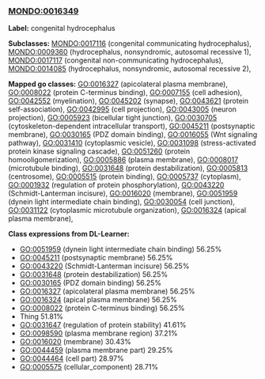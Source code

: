 
### [MONDO:0016349](http://purl.obolibrary.org/obo/MONDO_0016349)
**Label:** congenital hydrocephalus

**Subclasses:** [MONDO:0017116](http://purl.obolibrary.org/obo/MONDO_0017116) (congenital communicating hydrocephalus), [MONDO:0009360](http://purl.obolibrary.org/obo/MONDO_0009360) (hydrocephalus, nonsyndromic, autosomal recessive 1), [MONDO:0017117](http://purl.obolibrary.org/obo/MONDO_0017117) (congenital non-communicating hydrocephalus), [MONDO:0014085](http://purl.obolibrary.org/obo/MONDO_0014085) (hydrocephalus, nonsyndromic, autosomal recessive 2), 

**Mapped go classes:** [GO:0016327](http://purl.obolibrary.org/obo/GO_0016327) (apicolateral plasma membrane), [GO:0008022](http://purl.obolibrary.org/obo/GO_0008022) (protein C-terminus binding), [GO:0007155](http://purl.obolibrary.org/obo/GO_0007155) (cell adhesion), [GO:0042552](http://purl.obolibrary.org/obo/GO_0042552) (myelination), [GO:0045202](http://purl.obolibrary.org/obo/GO_0045202) (synapse), [GO:0043621](http://purl.obolibrary.org/obo/GO_0043621) (protein self-association), [GO:0042995](http://purl.obolibrary.org/obo/GO_0042995) (cell projection), [GO:0043005](http://purl.obolibrary.org/obo/GO_0043005) (neuron projection), [GO:0005923](http://purl.obolibrary.org/obo/GO_0005923) (bicellular tight junction), [GO:0030705](http://purl.obolibrary.org/obo/GO_0030705) (cytoskeleton-dependent intracellular transport), [GO:0045211](http://purl.obolibrary.org/obo/GO_0045211) (postsynaptic membrane), [GO:0030165](http://purl.obolibrary.org/obo/GO_0030165) (PDZ domain binding), [GO:0016055](http://purl.obolibrary.org/obo/GO_0016055) (Wnt signaling pathway), [GO:0031410](http://purl.obolibrary.org/obo/GO_0031410) (cytoplasmic vesicle), [GO:0031098](http://purl.obolibrary.org/obo/GO_0031098) (stress-activated protein kinase signaling cascade), [GO:0051260](http://purl.obolibrary.org/obo/GO_0051260) (protein homooligomerization), [GO:0005886](http://purl.obolibrary.org/obo/GO_0005886) (plasma membrane), [GO:0008017](http://purl.obolibrary.org/obo/GO_0008017) (microtubule binding), [GO:0031648](http://purl.obolibrary.org/obo/GO_0031648) (protein destabilization), [GO:0005813](http://purl.obolibrary.org/obo/GO_0005813) (centrosome), [GO:0005515](http://purl.obolibrary.org/obo/GO_0005515) (protein binding), [GO:0005737](http://purl.obolibrary.org/obo/GO_0005737) (cytoplasm), [GO:0001932](http://purl.obolibrary.org/obo/GO_0001932) (regulation of protein phosphorylation), [GO:0043220](http://purl.obolibrary.org/obo/GO_0043220) (Schmidt-Lanterman incisure), [GO:0016020](http://purl.obolibrary.org/obo/GO_0016020) (membrane), [GO:0051959](http://purl.obolibrary.org/obo/GO_0051959) (dynein light intermediate chain binding), [GO:0030054](http://purl.obolibrary.org/obo/GO_0030054) (cell junction), [GO:0031122](http://purl.obolibrary.org/obo/GO_0031122) (cytoplasmic microtubule organization), [GO:0016324](http://purl.obolibrary.org/obo/GO_0016324) (apical plasma membrane), 

**Class expressions from DL-Learner:**

- [GO:0051959](http://purl.obolibrary.org/obo/GO_0051959) (dynein light intermediate chain binding) 56.25%
- [GO:0045211](http://purl.obolibrary.org/obo/GO_0045211) (postsynaptic membrane) 56.25%
- [GO:0043220](http://purl.obolibrary.org/obo/GO_0043220) (Schmidt-Lanterman incisure) 56.25%
- [GO:0031648](http://purl.obolibrary.org/obo/GO_0031648) (protein destabilization) 56.25%
- [GO:0030165](http://purl.obolibrary.org/obo/GO_0030165) (PDZ domain binding) 56.25%
- [GO:0016327](http://purl.obolibrary.org/obo/GO_0016327) (apicolateral plasma membrane) 56.25%
- [GO:0016324](http://purl.obolibrary.org/obo/GO_0016324) (apical plasma membrane) 56.25%
- [GO:0008022](http://purl.obolibrary.org/obo/GO_0008022) (protein C-terminus binding) 56.25%
- Thing 51.81%
- [GO:0031647](http://purl.obolibrary.org/obo/GO_0031647) (regulation of protein stability) 41.61%
- [GO:0098590](http://purl.obolibrary.org/obo/GO_0098590) (plasma membrane region) 37.21%
- [GO:0016020](http://purl.obolibrary.org/obo/GO_0016020) (membrane) 30.43%
- [GO:0044459](http://purl.obolibrary.org/obo/GO_0044459) (plasma membrane part) 29.25%
- [GO:0044464](http://purl.obolibrary.org/obo/GO_0044464) (cell part) 28.97%
- [GO:0005575](http://purl.obolibrary.org/obo/GO_0005575) (cellular_component) 28.71%


